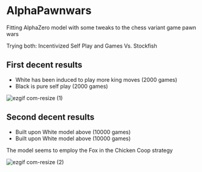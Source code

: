 # AlphaPawnwars
Fitting AlphaZero model with some tweaks to the chess variant game pawn wars

Trying both: Incentivized Self Play and Games Vs. Stockfish



## First decent results

- White has been induced to play more king moves (2000 games)
- Black is pure self play (2000 games)

![ezgif com-resize (1)](https://github.com/lordyabu/AlphaPawnwars/assets/92772420/d9b3d3e6-724b-4689-9b17-a539ae6b5eff)



## Second decent results

- Built upon White model above (10000 games)
- Built upon White model above (10000 games)

The model seems to employ the Fox in the Chicken Coop strategy

![ezgif com-resize (2)](https://github.com/lordyabu/AlphaPawnwars/assets/92772420/5378b95f-1ef3-47f6-8efa-67bbfa80b856)
